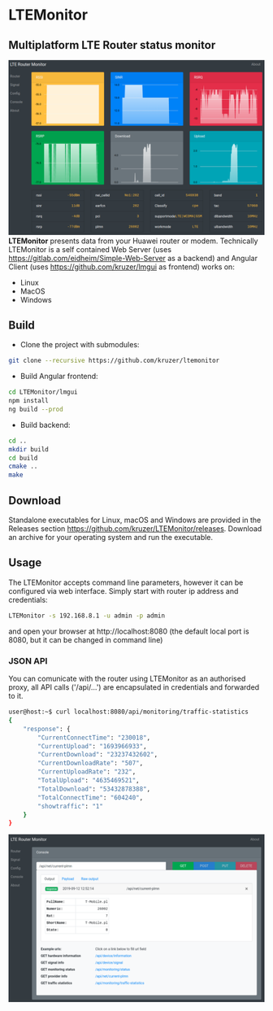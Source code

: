 # LTEMonitor
## Multiplatform LTE Router status monitor
![Screeenshot1](img/scr1.png?raw=true "Screenshot 1")
**LTEMonitor** presents data from your Huawei router or modem.
Technically LTEMonitor is a self contained Web Server (uses https://gitlab.com/eidheim/Simple-Web-Server as a backend) and Angular Client (uses https://github.com/kruzer/lmgui as frontend) works on:
* Linux
* MacOS
* Windows

## Build

* Clone the project with submodules:
```sh
git clone --recursive https://github.com/kruzer/ltemonitor
```
* Build Angular frontend:
```sh
cd LTEMonitor/lmgui
npm install
ng build --prod
```
* Build backend:
```sh
cd ..
mkdir build
cd build
cmake ..
make
```

## Download
Standalone executables for Linux, macOS and Windows are provided in the Releases section https://github.com/kruzer/LTEMonitor/releases. Download an archive for your operating system and run the executable.

## Usage
The LTEMonitor accepts command line parameters, however it can be configured via web interface. Simply start with router ip address and credentials:
```sh
LTEMonitor -s 192.168.8.1 -u admin -p admin
```
and open your browser at http://localhost:8080 (the default local port is 8080, but it can be changed in command line)

### JSON API
You can comunicate with the router using LTEMonitor as an authorised proxy, all API calls ('/api/...') are encapsulated in credentials and forwarded to it.
```sh
user@host:~$ curl localhost:8080/api/monitoring/traffic-statistics
{
    "response": {
        "CurrentConnectTime": "230018",
        "CurrentUpload": "1693966933",
        "CurrentDownload": "23237432602",
        "CurrentDownloadRate": "507",
        "CurrentUploadRate": "232",
        "TotalUpload": "4635469521",
        "TotalDownload": "53432878388",
        "TotalConnectTime": "604240",
        "showtraffic": "1"
    }
}
```

![Screeenshot2](img/scr2.png?raw=true "Screenshot 2")

